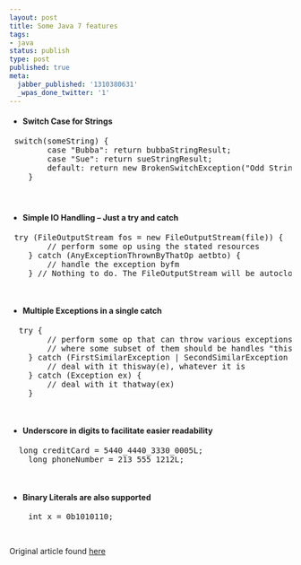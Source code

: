 ```yaml
---
layout: post
title: Some Java 7 features
tags:
- java
status: publish
type: post
published: true
meta:
  jabber_published: '1310380631'
  _wpas_done_twitter: '1'
---
```

<ul>   </ul><ul>     <li>       <h4>Switch Case for Strings</h4>     </li>   </ul>   <pre> switch(someString) {
        case &quot;Bubba&quot;: return bubbaStringResult;
        case &quot;Sue&quot;: return sueStringResult;
        default: return new BrokenSwitchException(&quot;Odd String!&quot;);
    }</pre>

<h4>&#160;</h4>

<ul>
  <li>
    <h4>Simple IO Handling – Just a try and catch</h4>
  </li>
</ul>

<pre> try (FileOutputStream fos = new FileOutputStream(file)) {
        // perform some op using the stated resources
    } catch (AnyExceptionThrownByThatOp aetbto) {
        // handle the exception byfm
    } // Nothing to do. The FileOutputStream will be autoclosed.</pre>

<p>&#160;</p>

<ul>
  <li>
    <h4>Multiple Exceptions in a single catch</h4>
  </li>
</ul>

<pre>  try {
        // perform some op that can throw various exceptions,
        // where some subset of them should be handles &quot;thisway&quot;
    } catch (FirstSimilarException | SecondSimilarException e) {
        // deal with it thisway(e), whatever it is
    } catch (Exception ex) {
        // deal with it thatway(ex)
    }</pre>

<p>&#160;</p>

<ul>
  <li>
    <h4>Underscore in digits to facilitate easier readability</h4>
  </li>
</ul>

<pre>  long creditCard = 5440_4440_3330_0005L;
    long phoneNumber = 213_555_1212L;</pre>

<p>&#160;</p>

<ul>
  <li>
    <h4>Binary Literals are also supported</h4>
  </li>
</ul>

<pre>    int x = 0b1010110;</pre>

<p>&#160;</p>

<p>Original article found <a href="http://www.intermediatejava.com/2011/07/you-can-get-with-this-or-you-can-get-with-that/">here</a></p>
